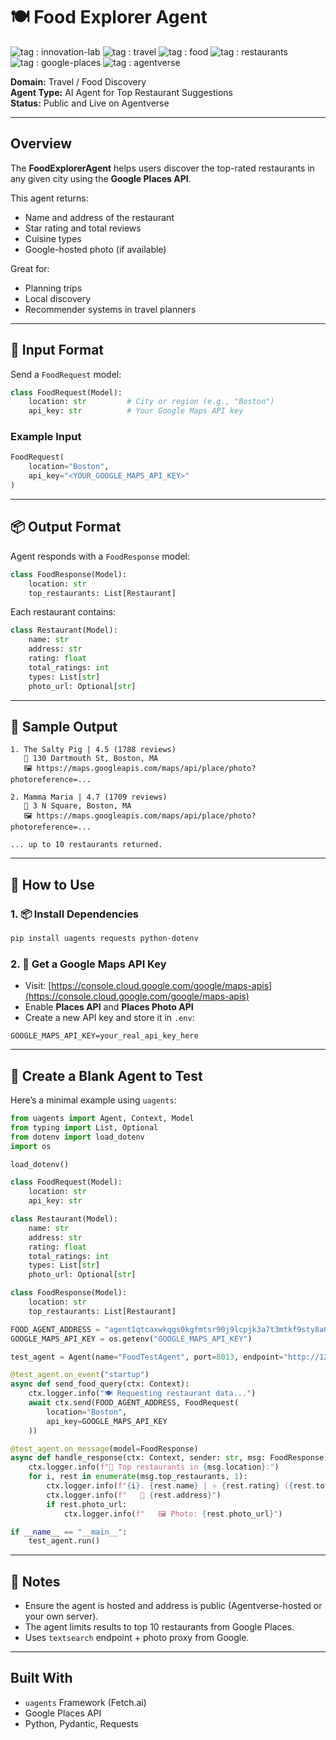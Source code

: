 # 🍽️ Food Explorer Agent

![tag : innovation-lab](https://img.shields.io/badge/innovation--lab-3D8BD3) ![tag : travel](https://img.shields.io/badge/travel-orange) ![tag : food](https://img.shields.io/badge/food-red) ![tag : restaurants](https://img.shields.io/badge/restaurants-yellow) ![tag : google-places](https://img.shields.io/badge/google--places-lightgrey) ![tag : agentverse](https://img.shields.io/badge/agentverse-blue)

**Domain:** Travel / Food Discovery  
**Agent Type:** AI Agent for Top Restaurant Suggestions  
**Status:** Public and Live on Agentverse

---

## Overview

The **FoodExplorerAgent** helps users discover the top-rated restaurants in any given city using the **Google Places API**.

This agent returns:
- Name and address of the restaurant
- Star rating and total reviews
- Cuisine types
- Google-hosted photo (if available)

Great for:
- Planning trips
- Local discovery
- Recommender systems in travel planners

---

## 📩 Input Format

Send a `FoodRequest` model:

```python
class FoodRequest(Model):
    location: str         # City or region (e.g., "Boston")
    api_key: str          # Your Google Maps API key
```

### Example Input
```python
FoodRequest(
    location="Boston",
    api_key="<YOUR_GOOGLE_MAPS_API_KEY>"
)
```

---

## 📦 Output Format

Agent responds with a `FoodResponse` model:

```python
class FoodResponse(Model):
    location: str
    top_restaurants: List[Restaurant]
```

Each restaurant contains:
```python
class Restaurant(Model):
    name: str
    address: str
    rating: float
    total_ratings: int
    types: List[str]
    photo_url: Optional[str]
```

---

## 🧪 Sample Output

```
1. The Salty Pig | 4.5 (1788 reviews)
   📍 130 Dartmouth St, Boston, MA
   🖼️ https://maps.googleapis.com/maps/api/place/photo?photoreference=...

2. Mamma Maria | 4.7 (1709 reviews)
   📍 3 N Square, Boston, MA
   🖼️ https://maps.googleapis.com/maps/api/place/photo?photoreference=...

... up to 10 restaurants returned.
```

---

## 🧰 How to Use

### 1. 📦 Install Dependencies

```bash
pip install uagents requests python-dotenv
```

### 2. 🔑 Get a Google Maps API Key

- Visit: [https://console.cloud.google.com/google/maps-apis](https://console.cloud.google.com/google/maps-apis)
- Enable **Places API** and **Places Photo API**
- Create a new API key and store it in `.env`:
```env
GOOGLE_MAPS_API_KEY=your_real_api_key_here
```

---

## 🤖 Create a Blank Agent to Test

Here’s a minimal example using `uagents`:

```python
from uagents import Agent, Context, Model
from typing import List, Optional
from dotenv import load_dotenv
import os

load_dotenv()

class FoodRequest(Model):
    location: str
    api_key: str

class Restaurant(Model):
    name: str
    address: str
    rating: float
    total_ratings: int
    types: List[str]
    photo_url: Optional[str]

class FoodResponse(Model):
    location: str
    top_restaurants: List[Restaurant]

FOOD_AGENT_ADDRESS = "agent1qtcaxwkqgs0kgfmtsr90j9lcpjk3a7t3mtkf9sty8a07gdr0el6sjgkzy60"
GOOGLE_MAPS_API_KEY = os.getenv("GOOGLE_MAPS_API_KEY")

test_agent = Agent(name="FoodTestAgent", port=8013, endpoint="http://127.0.0.1:8013/submit")

@test_agent.on_event("startup")
async def send_food_query(ctx: Context):
    ctx.logger.info("🍽️ Requesting restaurant data...")
    await ctx.send(FOOD_AGENT_ADDRESS, FoodRequest(
        location="Boston",
        api_key=GOOGLE_MAPS_API_KEY
    ))

@test_agent.on_message(model=FoodResponse)
async def handle_response(ctx: Context, sender: str, msg: FoodResponse):
    ctx.logger.info(f"📍 Top restaurants in {msg.location}:")
    for i, rest in enumerate(msg.top_restaurants, 1):
        ctx.logger.info(f"{i}. {rest.name} | ⭐ {rest.rating} ({rest.total_ratings} reviews)")
        ctx.logger.info(f"   📍 {rest.address}")
        if rest.photo_url:
            ctx.logger.info(f"   🖼️ Photo: {rest.photo_url}")

if __name__ == "__main__":
    test_agent.run()
```

---

## 📎 Notes

- Ensure the agent is hosted and address is public (Agentverse-hosted or your own server).
- The agent limits results to top 10 restaurants from Google Places.
- Uses `textsearch` endpoint + photo proxy from Google.

---

## Built With

- `uagents` Framework (Fetch.ai)
- Google Places API
- Python, Pydantic, Requests

